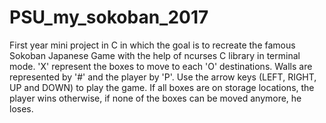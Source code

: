 # PSU_my_sokoban_2017
First year mini project in C in which the goal is to recreate the famous Sokoban Japanese Game with the help of ncurses C library in terminal mode.
'X' represent the boxes to move to each 'O' destinations. Walls are represented by '#' and the player by 'P'.
Use the arrow keys (LEFT, RIGHT, UP and DOWN) to play the game.
If all boxes are on storage locations, the player wins otherwise, if none of the boxes can be moved anymore, he loses.
